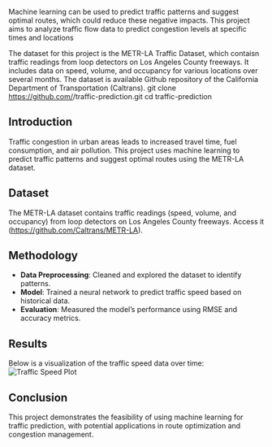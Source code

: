  Machine learning can be used to predict traffic patterns and suggest optimal routes, which could reduce these negative impacts. This project aims to analyze traffic flow data to predict congestion levels at specific times and locations 

The dataset for this project is the METR-LA Traffic Dataset, which contaisn traffic readings from loop detectors on Los Angeles County freeways. It includes data on speed, volume, and occupancy for various locations over several months. The dataset is available Github repository of the California Department of Transportation (Caltrans). git clone https://github.com/<yourusername>/traffic-prediction.git
cd traffic-prediction

## Introduction
Traffic congestion in urban areas leads to increased travel time, fuel consumption, and air pollution. This project uses machine learning to predict traffic patterns and suggest optimal routes using the METR-LA dataset.

## Dataset
The METR-LA dataset contains traffic readings (speed, volume, and occupancy) from loop detectors on Los Angeles County freeways. Access it (https://github.com/Caltrans/METR-LA).

## Methodology
- **Data Preprocessing**: Cleaned and explored the dataset to identify patterns.
- **Model**: Trained a neural network to predict traffic speed based on historical data.
- **Evaluation**: Measured the model’s performance using RMSE and accuracy metrics.

## Results
Below is a visualization of the traffic speed data over time:
 <img src="METR_LA_Traffic_Speed_Plot.png" alt="Traffic Speed Plot">

## Conclusion
This project demonstrates the feasibility of using machine learning for traffic prediction, with potential applications in route optimization and congestion management.

